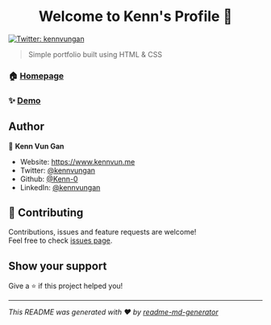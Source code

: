 <h1 align="center">Welcome to Kenn's Profile 👋</h1>
<p>
  <a href="https://twitter.com/kennvungan" target="_blank">
    <img alt="Twitter: kennvungan" src="https://img.shields.io/twitter/follow/kennvungan.svg?style=social" />
  </a>
</p>

> Simple portfolio built using HTML & CSS

### 🏠 [Homepage](https://github.com/Kenn-0/Profile)

### ✨ [Demo](https://kenn-0.github.io/Profile/)

## Author

👤 **Kenn Vun Gan**

* Website: https://www.kennvun.me
* Twitter: [@kennvungan](https://twitter.com/kennvungan)
* Github: [@Kenn-0](https://github.com/Kenn-0)
* LinkedIn: [@kennvungan](https://linkedin.com/in/kennvungan)

## 🤝 Contributing

Contributions, issues and feature requests are welcome!<br />Feel free to check [issues page](https://github.com/Kenn-0/Profile/issues). 

## Show your support

Give a ⭐️ if this project helped you!

***
_This README was generated with ❤️ by [readme-md-generator](https://github.com/kefranabg/readme-md-generator)_
